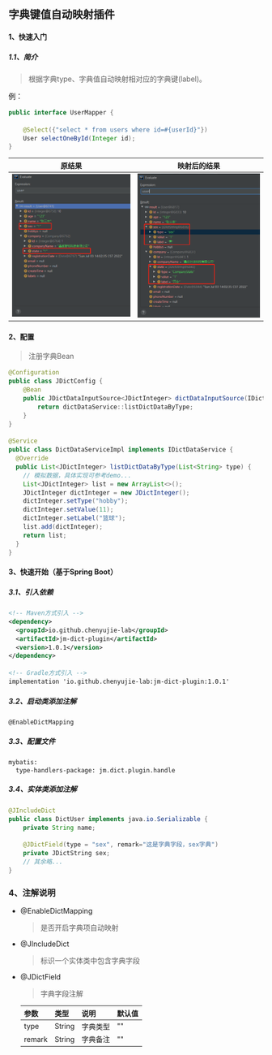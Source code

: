 ## 字典键值自动映射插件
#### 1、快速入门
##### 1.1、简介
  > 根据字典type、字典值自动映射相对应的字典键(label)。

例：
```java
public interface UserMapper {

    @Select({"select * from users where id=#{userId}"})
    User selectOneById(Integer id);
}
```

|原结果|映射后的结果|
|---|---|
|![image](../../images/jm-dict/defaultRes.png)|![image](../../images/jm-dict/mappingDictRes.png)|



#### 2、配置
  > 注册字典Bean
```java
@Configuration
public class JDictConfig {
    @Bean
    public JDictDataInputSource<JDictInteger> dictDataInputSource(IDictDataService dictDataService) {
        return dictDataService::listDictDataByType;
    }
}

@Service
public class DictDataServiceImpl implements IDictDataService {
  @Override
  public List<JDictInteger> listDictDataByType(List<String> type) {
    // 模拟数据，具体实现可参考demo...
    List<JDictInteger> list = new ArrayList<>();
    JDictInteger dictInteger = new JDictInteger();
    dictInteger.setType("hobby");
    dictInteger.setValue(11);
    dictInteger.setLabel("篮球");
    list.add(dictInteger);
    return list;
  }
}
```

#### 3、快速开始（基于Spring Boot）
##### 3.1、引入依赖
```xml
<!-- Maven方式引入 -->
<dependency>
  <groupId>io.github.chenyujie-lab</groupId>
  <artifactId>jm-dict-plugin</artifactId>
  <version>1.0.1</version>
</dependency>

<!-- Gradle方式引入 -->
implementation 'io.github.chenyujie-lab:jm-dict-plugin:1.0.1'
```
##### 3.2、启动类添加注解
```text
@EnableDictMapping
```
##### 3.3、配置文件
```properties
mybatis:
  type-handlers-package: jm.dict.plugin.handle
```
##### 3.4、实体类添加注解
```java
@JIncludeDict
public class DictUser implements java.io.Serializable {
    private String name;
    
    @JDictField(type = "sex", remark="这是字典字段，sex字典")
    private JDictString sex;
    // 其余略...
}
```
### 4、注解说明
* @EnableDictMapping
  > 是否开启字典项自动映射

* @JIncludeDict
  > 标识一个实体类中包含字典字段
* @JDictField
  > 字典字段注解
  
  |参数|类型|说明|默认值|
  |---|---|---|---|
  |type|String|字典类型|""|
  |remark|String|字典备注|""|

